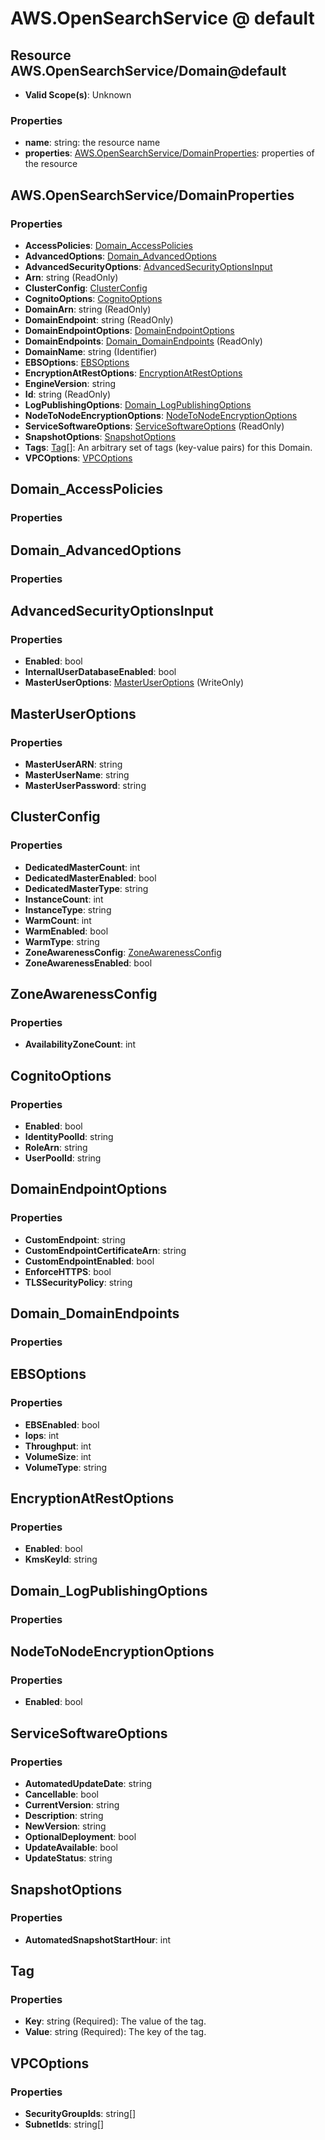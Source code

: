# AWS.OpenSearchService @ default

## Resource AWS.OpenSearchService/Domain@default
* **Valid Scope(s)**: Unknown
### Properties
* **name**: string: the resource name
* **properties**: [AWS.OpenSearchService/DomainProperties](#awsopensearchservicedomainproperties): properties of the resource

## AWS.OpenSearchService/DomainProperties
### Properties
* **AccessPolicies**: [Domain_AccessPolicies](#domainaccesspolicies)
* **AdvancedOptions**: [Domain_AdvancedOptions](#domainadvancedoptions)
* **AdvancedSecurityOptions**: [AdvancedSecurityOptionsInput](#advancedsecurityoptionsinput)
* **Arn**: string (ReadOnly)
* **ClusterConfig**: [ClusterConfig](#clusterconfig)
* **CognitoOptions**: [CognitoOptions](#cognitooptions)
* **DomainArn**: string (ReadOnly)
* **DomainEndpoint**: string (ReadOnly)
* **DomainEndpointOptions**: [DomainEndpointOptions](#domainendpointoptions)
* **DomainEndpoints**: [Domain_DomainEndpoints](#domaindomainendpoints) (ReadOnly)
* **DomainName**: string (Identifier)
* **EBSOptions**: [EBSOptions](#ebsoptions)
* **EncryptionAtRestOptions**: [EncryptionAtRestOptions](#encryptionatrestoptions)
* **EngineVersion**: string
* **Id**: string (ReadOnly)
* **LogPublishingOptions**: [Domain_LogPublishingOptions](#domainlogpublishingoptions)
* **NodeToNodeEncryptionOptions**: [NodeToNodeEncryptionOptions](#nodetonodeencryptionoptions)
* **ServiceSoftwareOptions**: [ServiceSoftwareOptions](#servicesoftwareoptions) (ReadOnly)
* **SnapshotOptions**: [SnapshotOptions](#snapshotoptions)
* **Tags**: [Tag](#tag)[]: An arbitrary set of tags (key-value pairs) for this Domain.
* **VPCOptions**: [VPCOptions](#vpcoptions)

## Domain_AccessPolicies
### Properties

## Domain_AdvancedOptions
### Properties

## AdvancedSecurityOptionsInput
### Properties
* **Enabled**: bool
* **InternalUserDatabaseEnabled**: bool
* **MasterUserOptions**: [MasterUserOptions](#masteruseroptions) (WriteOnly)

## MasterUserOptions
### Properties
* **MasterUserARN**: string
* **MasterUserName**: string
* **MasterUserPassword**: string

## ClusterConfig
### Properties
* **DedicatedMasterCount**: int
* **DedicatedMasterEnabled**: bool
* **DedicatedMasterType**: string
* **InstanceCount**: int
* **InstanceType**: string
* **WarmCount**: int
* **WarmEnabled**: bool
* **WarmType**: string
* **ZoneAwarenessConfig**: [ZoneAwarenessConfig](#zoneawarenessconfig)
* **ZoneAwarenessEnabled**: bool

## ZoneAwarenessConfig
### Properties
* **AvailabilityZoneCount**: int

## CognitoOptions
### Properties
* **Enabled**: bool
* **IdentityPoolId**: string
* **RoleArn**: string
* **UserPoolId**: string

## DomainEndpointOptions
### Properties
* **CustomEndpoint**: string
* **CustomEndpointCertificateArn**: string
* **CustomEndpointEnabled**: bool
* **EnforceHTTPS**: bool
* **TLSSecurityPolicy**: string

## Domain_DomainEndpoints
### Properties

## EBSOptions
### Properties
* **EBSEnabled**: bool
* **Iops**: int
* **Throughput**: int
* **VolumeSize**: int
* **VolumeType**: string

## EncryptionAtRestOptions
### Properties
* **Enabled**: bool
* **KmsKeyId**: string

## Domain_LogPublishingOptions
### Properties

## NodeToNodeEncryptionOptions
### Properties
* **Enabled**: bool

## ServiceSoftwareOptions
### Properties
* **AutomatedUpdateDate**: string
* **Cancellable**: bool
* **CurrentVersion**: string
* **Description**: string
* **NewVersion**: string
* **OptionalDeployment**: bool
* **UpdateAvailable**: bool
* **UpdateStatus**: string

## SnapshotOptions
### Properties
* **AutomatedSnapshotStartHour**: int

## Tag
### Properties
* **Key**: string (Required): The value of the tag.
* **Value**: string (Required): The key of the tag.

## VPCOptions
### Properties
* **SecurityGroupIds**: string[]
* **SubnetIds**: string[]

